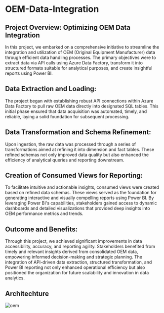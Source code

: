 # OEM-Data-Integration

## Project Overview: Optimizing OEM Data Integration

In this project, we embarked on a comprehensive initiative to streamline the integration and utilization of OEM (Original Equipment Manufacturer) data through efficient data handling processes. The primary objectives were to extract data via API calls using Azure Data Factory, transform it into structured formats suitable for analytical purposes, and create insightful reports using Power BI.

## Data Extraction and Loading:
The project began with establishing robust API connections within Azure Data Factory to pull raw OEM data directly into designated SQL tables. This initial phase ensured that data acquisition was automated, timely, and reliable, laying a solid foundation for subsequent processing.

## Data Transformation and Schema Refinement:
Upon ingestion, the raw data was processed through a series of transformations aimed at refining it into dimension and fact tables. These refined schemas not only improved data quality but also enhanced the efficiency of analytical queries and reporting downstream.

## Creation of Consumed Views for Reporting:
To facilitate intuitive and actionable insights, consumed views were created based on refined data schemas. These views served as the foundation for generating interactive and visually compelling reports using Power BI. By leveraging Power BI's capabilities, stakeholders gained access to dynamic dashboards and detailed visualizations that provided deep insights into OEM performance metrics and trends.

## Outcome and Benefits:
Through this project, we achieved significant improvements in data accessibility, accuracy, and reporting agility. Stakeholders benefited from timely and relevant insights derived from consolidated OEM data, empowering informed decision-making and strategic planning. The integration of API-driven data extraction, structured transformation, and Power BI reporting not only enhanced operational efficiency but also positioned the organization for future scalability and innovation in data analytics.

## Architechture
![oem](https://github.com/user-attachments/assets/3cb99aff-4f74-4c74-b5b3-d258a7d141fe)

